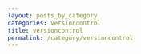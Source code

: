 ```yaml
---
layout: posts_by_category
categories: versioncontrol 
title: versioncontrol 
permalink: /category/versioncontrol
---
```

